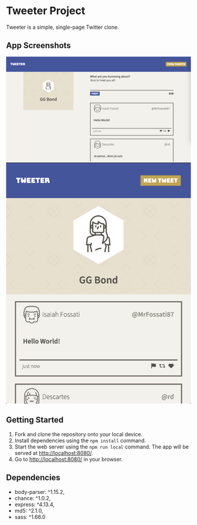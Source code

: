 # Tweeter Project

Tweeter is a simple, single-page Twitter clone.

## App Screenshots

![Desktop Layout](https://github.com/dfhou29/tweeter/blob/master/screenshots/desktop.png?raw=true)
!['Mobile Layout'](https://github.com/dfhou29/tweeter/blob/master/screenshots/mobile.png?raw=true)

## Getting Started

1. Fork and clone the repository onto your local device.
2. Install dependencies using the `npm install` command.
3. Start the web server using the `npm run local` command. The app will be served at <http://localhost:8080/>.
4. Go to <http://localhost:8080/> in your browser.

## Dependencies

- body-parser: ^1.15.2,
- chance: ^1.0.2,
- express: ^4.13.4,
- md5: ^2.1.0,
- sass: ^1.66.0
